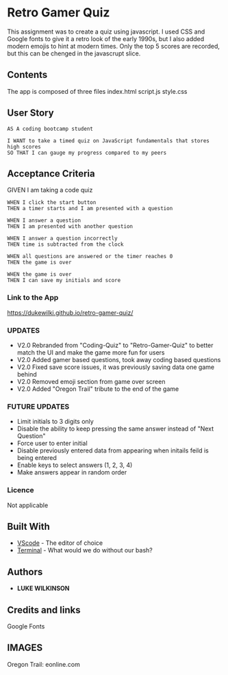 # Retro Gamer Quiz
This assignment was to create a quiz using javascript. I used CSS and Google fonts to give it a retro look of the early 1990s, but I also added modern emojis to hint at modern times. Only the top 5 scores are recorded, but this can be chenged in the javascrupt slice.

## Contents
<p>
The app is composed of three files
index.html script.js style.css
</p>

## User Story
<p>
    
    AS A coding bootcamp student
    
    I WANT to take a timed quiz on JavaScript fundamentals that stores high scores
    SO THAT I can gauge my progress compared to my peers
   
</p>

## Acceptance Criteria 
<p>
    GIVEN I am taking a code quiz

    WHEN I click the start button
    THEN a timer starts and I am presented with a question
    
    WHEN I answer a question
    THEN I am presented with another question
    
    WHEN I answer a question incorrectly
    THEN time is subtracted from the clock
    
    WHEN all questions are answered or the timer reaches 0
    THEN the game is over
    
    WHEN the game is over
    THEN I can save my initials and score

</p>

### Link to the App
https://dukewilki.github.io/retro-gamer-quiz/

### UPDATES
* V2.0 Rebranded from "Coding-Quiz" to "Retro-Gamer-Quiz" to better match the UI and make the game more fun for users
* V2.0 Added gamer based questions, took away coding based questions
* V2.0 Fixed save score issues, it was previously saving data one game behind 
* V2.0 Removed emoji section from game over screen
* V2.0 Added "Oregon Trail" tribute to the end of the game

### FUTURE UPDATES
* Limit initials to 3 digits only
* Disable the ability to keep pressing the same answer instead of "Next Question"
* Force user to enter initial
* Disable previously entered data from appearing when initails feild is being entered
* Enable keys to select answers (1, 2, 3, 4)
* Make answers appear in random order

### Licence
Not applicable

## Built With
* [VScode](https://code.visualstudio.com/) - The editor of choice
* [Terminal](https:///) - What would we do without our bash?

## Authors
* **LUKE WILKINSON**

## Credits and links
Google Fonts
## IMAGES
Oregon Trail: eonline.com